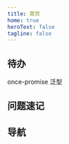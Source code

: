 ```yaml
---
title: 首页
home: true
heroText: false
tagline: false
---
```


## 待办

once-promise 泛型

## 问题速记

## 导航

<HomeView></HomeView>

<script lang="ts" setup>
import HomeView from '!/components/HomeView.vue'
</script>
